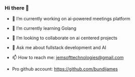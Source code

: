 ### Hi there 👋

- 🔭 I’m currently working on ai-powered meetings platform
- 🌱 I’m currently learning Golang
- 👯 I’m looking to collaborate on ai centered projects
- 💬 Ask me about fullstack development and AI
- 📫 How to reach me: jemsofttechnologies@gmail.com

- Pro github account: https://github.com/bundijames

